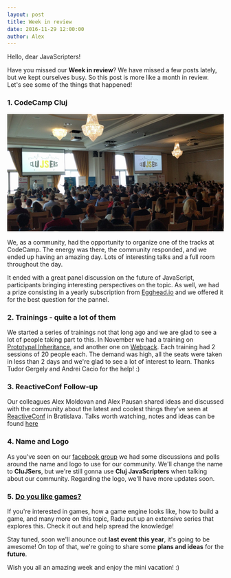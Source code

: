```yaml
---
layout: post
title: Week in review
date: 2016-11-29 12:00:00
author: Alex
---
```


Hello, dear JavaScripters!

Have you missed our __Week in review__? We have missed a few posts lately, but we kept ourselves busy. 
So this post is more like a month in review. Let's see some of the things that happened!

<!--more-->


### 1. CodeCamp Cluj

![CodeCamp Cluj](/img/codecamp1.jpg)

We, as a community, had the opportunity to organize one of the tracks at CodeCamp. 
The energy was there, the community responded, and we ended up having an amazing day. Lots of interesting talks and a full room throughout the day.

It ended with a great panel discussion on the future of JavaScript, participants bringing interesting perspectives on the topic.
As well, we had a prize consisting in a yearly subscription from [Egghead.io](https://egghead.io/) and we offered it for the best question for the pannel.


### 2. Trainings - quite a lot of them

We started a series of trainings not that long ago and we are glad to see a lot of people taking part to this.
In November we had a training on [Prototypal Inheritance](https://www.meetup.com/Cluj-Javascripters/events/235154341/), 
and another one on [Webpack](https://www.meetup.com/Cluj-Javascripters/events/235621652/). Each training had 2 sessions of 20 people each. The demand was high, all the seats were taken in less than 2 days and we're glad to see a lot of interest to learn. 
Thanks Tudor Gergely and Andrei Cacio for the help! :)


### 3. ReactiveConf Follow-up

Our colleagues Alex Moldovan and Alex Pausan shared ideas and discussed with the community about the latest 
and coolest things they've seen at [ReactiveConf](https://reactiveconf.com/) in Bratislava. 
Talks worth watching, notes and ideas can be found [here](https://docs.google.com/document/d/1IyE2GjhR3zg-kOUpBDKPDsz4utJULJUCp8YsixEYqQA/edit) 


### 4. Name and Logo

As you've seen on our [facebook group](https://www.facebook.com/groups/clujsers/permalink/549680255235884/) we had some discussions and polls around the name and logo to use for our community. 
We'll change the name to __CluJSers__, but we're still gonna use __Cluj JavaScripters__ when talking about our community. Regarding the logo, we'll have more updates soon. 


### 5. [Do you like games?](https://blog.hellojs.org/javascript-do-you-like-games-part-1-c1320c2c52ec#.uaj654vo6)
If you're interested in games, how a game engine looks like, how to build a game, and many more on this topic, Radu put up an extensive series that explores this. Check it out and help spread the knowledge!



Stay tuned, soon we'll anounce out __last event this year__, it's going to be awesome! 
On top of that, we're going to share some __plans and ideas__ for the __future__.


Wish you all an amazing week and enjoy the mini vacation! :)
